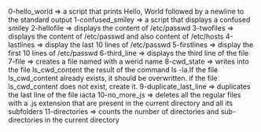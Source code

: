 0-hello_world => a script that prints Hello, World followed by a newline to the standard output
1-confused_smiley => a script that displays a confused smiley
2-hellofile => displays the content of /etc/passwd
3-twofiles => displays the content of /etc/passwd and also content of /etc/hosts
4-lastlines => display the last 10 lines of /etc/passwd
5-firstlines => display the first 10 lines of /etc/passwd
6-third_line => displays the third line of the file
7-file => creates a file named with a werid name
8-cwd_state => writes into the file ls_cwd_content the result of the command ls -la.If the file ls_cwd_content already exists, it should be overwritten. if the file ls_cwd_content does not exist, create it.
9-duplicate_last_line => duplicates the last line of the file iacta
10-no_more_js => deletes all the regular files with a .js extension that are present in the current directory and all its subfolders
11-directories => counts the number of directories and sub-directories in the current directory
